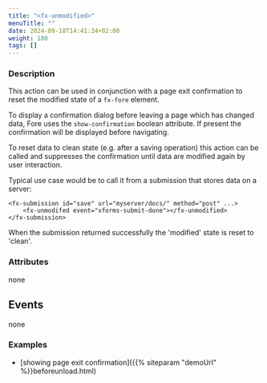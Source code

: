 ```yaml
---
title: "<fx-unmodified>"
menuTitle: ""
date: 2024-09-18T14:41:24+02:00
weight: 180
tags: []
---
```


### Description

This action can be used in conjunction with a page exit confirmation to reset the
modified state of a `fx-fore` element.

To display a confirmation dialog before leaving a page which has changed data, Fore uses the
`show-confirmation` boolean attribute. If present the confirmation will be displayed 
before navigating.

To reset data to clean state (e.g. after a saving operation) this action can be called and
suppresses the confirmation until data are modified again by user interaction.

Typical use case would be to call it from a submission that stores data on a server:
```
<fx-submission id="save" url="myserver/docs/" method="post" ...>
    <fx-unmodifed event="xforms-submit-done"></fx-unmodified>
</fx-submission>
```

When the submission returned successfully the 'modified' state is reset to 'clean'.


### Attributes

none

## Events

none

### Examples
* [showing page exit confirmation]({{% siteparam "demoUrl" %}}beforeunload.html)

